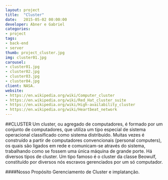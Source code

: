```yaml
---
layout: project
title:  "Cluster"
date:   2015-05-02 00:00:00
developer: Abner e Gabriel
categories:
- project
tags:
- back-end
- server
thumb: project_cluster.jpg
img: cluster01.jpg
carousel:
- cluster01.jpg
- cluster02.jpg
- cluster03.jpg
- cluster04.jpg
client: NASA.
website: 
- https://en.wikipedia.org/wiki/Computer_cluster
- https://en.wikipedia.org/wiki/Red_Hat_cluster_suite
- https://en.wikipedia.org/wiki/High-availability_cluster
- https://en.wikipedia.org/wiki/Heartbeat_network
---
```

##CLUSTER
Um cluster, ou agregado de computadores, é formado por um conjunto de computadores, que utiliza um tipo especial de sistema operacional classificado como sistema distribuído. Muitas vezes é construído a partir de computadores convencionais (personal computers), os quais são ligados em rede e comunicam-se através do sistema, trabalhando como se fossem uma única máquina de grande porte. Há diversos tipos de cluster. Um tipo famoso é o cluster da classe Beowulf, constituído por diversos nós escravos gerenciados por um só computador.

####Nosso Propósito
Gerenciamento de Cluster e implatanção.
